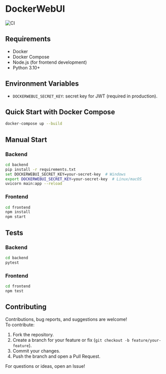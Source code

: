 # DockerWebUI

![CI](https://github.com/finnishcat/dockerwebui/actions/workflows/ci.yml/badge.svg)

## Requirements
- Docker
- Docker Compose
- Node.js (for frontend development)
- Python 3.10+

## Environment Variables
- `DOCKERWEBUI_SECRET_KEY`: secret key for JWT (required in production).

## Quick Start with Docker Compose

```sh
docker-compose up --build
```

## Manual Start

### Backend
```sh
cd backend
pip install -r requirements.txt
set DOCKERWEBUI_SECRET_KEY=your-secret-key  # Windows
export DOCKERWEBUI_SECRET_KEY=your-secret-key  # Linux/macOS
uvicorn main:app --reload
```

### Frontend
```sh
cd frontend
npm install
npm start
```

## Tests

### Backend
```sh
cd backend
pytest
```

### Frontend
```sh
cd frontend
npm test
```

## Contributing

Contributions, bug reports, and suggestions are welcome!  
To contribute:

1. Fork the repository.
2. Create a branch for your feature or fix (`git checkout -b feature/your-feature`).
3. Commit your changes.
4. Push the branch and open a Pull Request.

For questions or ideas, open an Issue!
